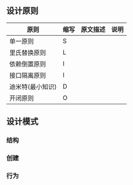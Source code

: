 ## 设计原则

|原则|缩写|原文描述|说明|
|--|--|--|--|
|单一原则|S|||
|里氏替换原则|L|||
|依赖倒置原则|I|||
|接口隔离原则|I|||
|迪米特(最小知识)|D|||
|开闭原则|O|||


## 设计模式
### 结构

### 创建

### 行为




